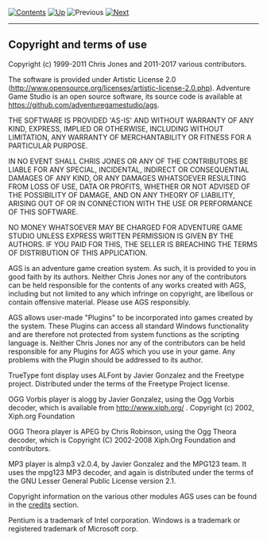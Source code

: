 []()

[![Contents](contents.gif)](ags) [![Up](up.gif)](ags)
![Previous](back.gif) [![Next](forward.gif)](ags2#topic1)

------------------------------------------------------------------------

Copyright and terms of use
--------------------------

Copyright (c) 1999-2011 Chris Jones and 2011-2017 various contributors.

The software is provided under Artistic License 2.0
(http://www.opensource.org/licenses/artistic-license-2.0.php). Adventure
Game Studio is an open source software, its source code is available at
https://github.com/adventuregamestudio/ags.

THE SOFTWARE IS PROVIDED 'AS-IS' AND WITHOUT WARRANTY OF ANY KIND,
EXPRESS, IMPLIED OR OTHERWISE, INCLUDING WITHOUT LIMITATION, ANY
WARRANTY OF MERCHANTABILITY OR FITNESS FOR A PARTICULAR PURPOSE.

IN NO EVENT SHALL CHRIS JONES OR ANY OF THE CONTRIBUTORS BE LIABLE FOR
ANY SPECIAL, INCIDENTAL, INDIRECT OR CONSEQUENTIAL DAMAGES OF ANY KIND,
OR ANY DAMAGES WHATSOEVER RESULTING FROM LOSS OF USE, DATA OR PROFITS,
WHETHER OR NOT ADVISED OF THE POSSIBILITY OF DAMAGE, AND ON ANY THEORY
OF LIABILITY, ARISING OUT OF OR IN CONNECTION WITH THE USE OR
PERFORMANCE OF THIS SOFTWARE.

NO MONEY WHATSOEVER MAY BE CHARGED FOR ADVENTURE GAME STUDIO UNLESS
EXPRESS WRITTEN PERMISSION IS GIVEN BY THE AUTHORS. IF YOU PAID FOR
THIS, THE SELLER IS BREACHING THE TERMS OF DISTRIBUTION OF THIS
APPLICATION.

AGS is an adventure game creation system. As such, it is provided to you
in good faith by its authors. Neither Chris Jones nor any of the
contributors can be held responsible for the contents of any works
created with AGS, including but not limited to any which infringe on
copyright, are libellous or contain offensive material. Please use AGS
responsibly.

AGS allows user-made "Plugins" to be incorporated into games created by
the system. These Plugins can access all standard Windows functionality
and are therefore not protected from system functions as the scripting
language is. Neither Chris Jones nor any of the contributors can be held
responsible for any Plugins for AGS which you use in your game. Any
problems with the Plugin should be addressed to its author.

TrueType font display uses ALFont by Javier Gonzalez and the Freetype
project. Distributed under the terms of the Freetype Project license.

OGG Vorbis player is alogg by Javier Gonzalez, using the Ogg Vorbis
decoder, which is available from http://www.xiph.org/ . Copyright (c)
2002, Xiph.org Foundation

OGG Theora player is APEG by Chris Robinson, using the Ogg Theora
decoder, which is Copyright (C) 2002-2008 Xiph.Org Foundation and
contributors.

MP3 player is almp3 v2.0.4, by Javier Gonzalez and the MPG123 team. It
uses the mpg123 MP3 decoder, and again is distributed under the terms of
the GNU Lesser General Public License version 2.1.

Copyright information on the various other modules AGS uses can be found
in the [credits](ags98#Credits) section.

Pentium is a trademark of Intel corporation. Windows is a trademark or
registered trademark of Microsoft corp.
